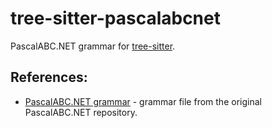 # tree-sitter-pascalabcnet

PascalABC.NET grammar for [tree-sitter](https://github.com/tree-sitter/tree-sitter).


## References:

- [PascalABC.NET grammar](https://github.com/pascalabcnet/pascalabcnet/blob/master/Parsers/PascalABCParserNewSaushkin/ABCPascal.y) - grammar file from the original PascalABC.NET repository.
